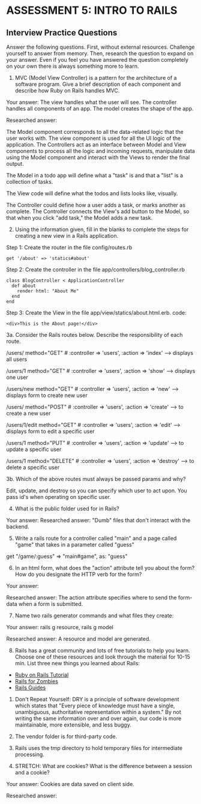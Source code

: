 # ASSESSMENT 5: INTRO TO RAILS
## Interview Practice Questions

Answer the following questions. First, without external resources. Challenge yourself to answer from memory. Then, research the question to expand on your answer. Even if you feel you have answered the question completely on your own there is always something more to learn.

1. MVC (Model View Controller) is a pattern for the architecture of a software program. Give a brief description of each component and describe how Ruby on Rails handles MVC.

  Your answer: The view handles what the user will see. The controller handles all components of an app. The model creates the shape of the app.

  Researched answer: 
  
  The Model component corresponds to all the data-related logic that the user works with. The view component is used for all the UI logic of the application. The Controllers act as an interface between Model and View components to process all the logic and incoming requests, manipulate data using the Model component and interact with the Views to render the final output.
  
  The Model in a todo app will define what a "task" is and that a "list" is a collection of tasks.
  
  The View code will define what the todos and lists looks like, visually. 
  
  The Controller could define how a user adds a task, or marks another as complete. The Controller connects the View's add button to the Model, so that when you click "add task," the Model adds a new task.

2. Using the information given, fill in the blanks to complete the steps for creating a new view in a Rails application.

  Step 1: Create the router in the file config/routes.rb
  ```
  get '/about' => 'statics#about'
  ```

  Step 2: Create the controller in the file app/controllers/blog_controller.rb                           
  ```
  class BlogController < ApplicationController
    def about
      render html: "About Me"
    end
  end
  ```

  Step 3: Create the View in the file app/view/statics/about.html.erb.
  code:
  ```
  <div>This is the About page!</div>
  ```


3a. Consider the Rails routes below. Describe the responsibility of  each route.


/users/       method="GET"     # :controller => 'users', :action => 'index' --> displays all users

/users/1      method="GET"     # :controller => 'users', :action => 'show' --> displays one user

/users/new    method="GET"     # :controller => 'users', :action => 'new' --> displays form to create new user

/users/       method="POST"    # :controller => 'users', :action => 'create' --> to create a new user

/users/1/edit method="GET"     # :controller => 'users', :action => 'edit' --> displays form to edit a specific user

/users/1      method="PUT"     # :controller => 'users', :action => 'update' --> to update a specific user

/users/1      method="DELETE"  # :controller => 'users', :action => 'destroy' --> to delete a specific user



3b. Which of the above routes must always be passed params and why?

Edit, update, and destroy so you can specify which user to act upon. You pass id's when operating on specific user.

4. What is the public folder used for in Rails?

  Your answer: 
  Researched answer: "Dumb" files that don't interact with the backend.



5. Write a rails route for a controller called "main" and a page called "game" that takes in a parameter called "guess"

get "/game/:guess" => "main#game", as: "guess"


6. In an html form, what does the "action" attribute tell you about the form? How do you designate the HTTP verb for the form?

  Your answer: 

  Researched answer: The action attribute specifies where to send the form-data when a form is submitted.



7. Name two rails generator commands and what files they create:

  Your answer: rails g resource, rails g model

  Researched answer: A resource and model are generated.


8. Rails has a great community and lots of free tutorials to help you learn. Choose one of these resources and look through the material for 10-15 min. List three new things you learned about Rails:
- [Ruby on Rails Tutorial](https://www.tutorialspoint.com/ruby-on-rails/index.htm)
- [Rails for Zombies](http://railsforzombies.org)
- [Rails Guides](http://guides.rubyonrails.org/getting_started.html)

1. Don't Repeat Yourself: DRY is a principle of software development which states that "Every piece of knowledge must have a single, unambiguous, authoritative representation within a system." By not writing the same information over and over again, our code is more maintainable, more extensible, and less buggy.

2. The vendor folder is for third-party code.

3. Rails uses the tmp directory to hold temporary files for intermediate processing.

9. STRETCH: What are cookies? What is the difference between a session and a cookie?

  Your answer: Cookies are data saved on client side. 

  Researched answer:
